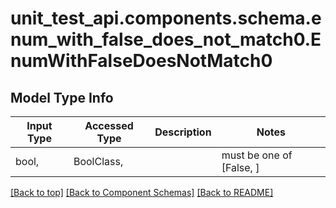 <a name="top"></a>
<a id="EnumWithFalseDoesNotMatch0"></a>
# unit_test_api.components.schema.enum_with_false_does_not_match0.EnumWithFalseDoesNotMatch0

## Model Type Info
Input Type | Accessed Type | Description | Notes
------------ | ------------- | ------------- | -------------
bool,  | BoolClass,  |  | must be one of [False, ] 

[[Back to top]](#top) [[Back to Component Schemas]](../../../README.md#Component-Schemas) [[Back to README]](../../../README.md)